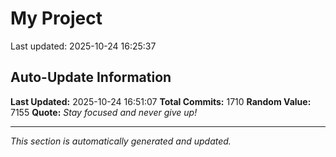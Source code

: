 # My Project


Last updated: 2025-10-24 16:25:37





















































































































































































































































































































































































































































































































































































































































































































































































































































































































































































































































































































































































































































































































































































































































































































































































































































































































































































































































































































































































































































































































































































## Auto-Update Information

**Last Updated:** 2025-10-24 16:51:07
**Total Commits:** 1710
**Random Value:** 7155
**Quote:** _Stay focused and never give up!_

---
_This section is automatically generated and updated._